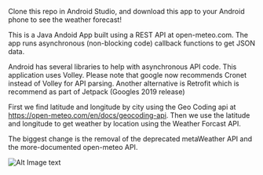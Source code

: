 Clone this repo in Android Studio, and download this app to your Android phone to see the weather forecast!

This is a Java Andoid App built using a REST API at open-meteo.com.
The app runs asynchronous (non-blocking code) callback functions to get JSON data.

Android has several libraries to help with asynchronous API code.
This application uses Volley.
Please note that google now recommends Cronet instead of Volley for API parsing.
Another alternative is Retrofit which is recommend as part of Jetpack (Googles 2019 release)

First we find latitude and longitude by city using the Geo Coding api at https://open-meteo.com/en/docs/geocoding-api.
Then we use the latitude and longitude to get weather by location using the Weather Forcast API.

The biggest change is the removal of the deprecated metaWeather API and the more-documented open-meteo API.

![Alt Image text](https://github.com/RamonJustisOrtega/AndroidWeatherApp/blob/main/AndroidWeatherApp.jpg)
